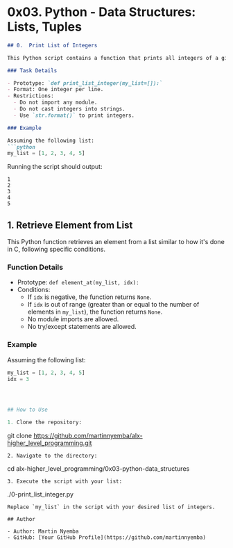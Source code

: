 # 0x03. Python - Data Structures: Lists, Tuples




```markdown
## 0.  Print List of Integers

This Python script contains a function that prints all integers of a given list, with each integer printed on a separate line using the `str.format()` method.

### Task Details

- Prototype: `def print_list_integer(my_list=[]):`
- Format: One integer per line.
- Restrictions:
  - Do not import any module.
  - Do not cast integers into strings.
  - Use `str.format()` to print integers.

### Example

Assuming the following list:
```python
my_list = [1, 2, 3, 4, 5]
```
Running the script should output:
```
1
2
3
4
5
```


## 1. Retrieve Element from List

This Python function retrieves an element from a list similar to how it's done in C, following specific conditions.

### Function Details

- Prototype: `def element_at(my_list, idx):`
- Conditions:
  - If `idx` is negative, the function returns `None`.
  - If `idx` is out of range (greater than or equal to the number of elements in `my_list`), the function returns `None`.
  - No module imports are allowed.
  - No try/except statements are allowed.

### Example

Assuming the following list:
```python
my_list = [1, 2, 3, 4, 5]
idx = 3




## How to Use

1. Clone the repository:
   ```
   git clone https://github.com/martinnyemba/alx-higher_level_programming.git
   ```
2. Navigate to the directory:
   ```
   cd alx-higher_level_programming/0x03-python-data_structures
   ```
3. Execute the script with your list:
   ```
   ./0-print_list_integer.py
   ```
   Replace `my_list` in the script with your desired list of integers.

## Author

- Author: Martin Nyemba
- GitHub: [Your GitHub Profile](https://github.com/martinnyemba)
```
